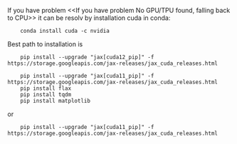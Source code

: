 If you have problem <<If you have problem No GPU/TPU found, falling back to CPU>> it can be resolv by installation cuda in conda:

        conda install cuda -c nvidia



Best path to installation is

        pip install --upgrade "jax[cuda12_pip]" -f https://storage.googleapis.com/jax-releases/jax_cuda_releases.html
        
        pip install --upgrade "jax[cuda11_pip]" -f https://storage.googleapis.com/jax-releases/jax_cuda_releases.html
        pip install flax
        pip install tqdm
        pip install matplotlib

or

        pip install --upgrade "jax[cuda11_pip]" -f https://storage.googleapis.com/jax-releases/jax_cuda_releases.html
